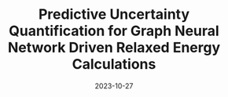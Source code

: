 ---
title: "Predictive Uncertainty Quantification for Graph Neural Network Driven Relaxed Energy Calculations"
collection: publications
permalink: /publication/2023-10-27_uq_for_gnn_relaxations
excerpt: 'Popular uncertainty quantification techniques are ill-suited to graph models on relaxed energy tasks for material discovery, we show distribution-free techniques allow us to benchmark and develop novel improvements for uncertainty methods.'
date: 2023-10-27
venue: 'Neurips 2023 AI4Science Workshop'
paperurl: 'https://openreview.net/pdf?id=rdgB5BqWCw'
image: '../images/uq_for_gnn_relaxations.png'
citation: '<b>Joseph Musielewicz</b>, Janice Lan, and Matt Uyttendaele "Predictive Uncertainty Quantification for Graph Neural Network Driven Relaxed Energy Calculations" <i>NeurIPS 2023 AI for Science Workshop</i>'
---